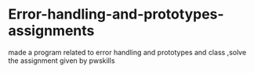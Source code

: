 # Error-handling-and-prototypes-assignments
made a program related to error handling  and prototypes and class ,solve the assignment given by pwskills
